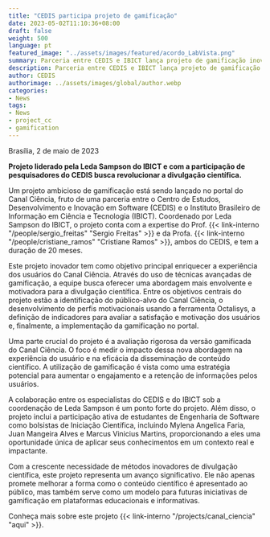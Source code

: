 ```yaml
---
title: "CEDIS participa projeto de gamificação"
date: 2023-05-02T11:10:36+08:00
draft: false
weight: 500
language: pt
featured_image: "../assets/images/featured/acordo_LabVista.png"
summary: Parceria entre CEDIS e IBICT lança projeto de gamificação inovador do portal Canal Ciência 
description: Parceria entre CEDIS e IBICT lança projeto de gamificação inovador do portal Canal Ciência 
author: CEDIS
authorimage: ../assets/images/global/author.webp
categories: 
- News
tags: 
- News
- project_cc
- gamification
---
```

Brasília, 2 de maio de 2023

**Projeto liderado pela Leda Sampson do IBICT e com a participação de pesquisadores do CEDIS busca revolucionar a divulgação científica.** 

Um projeto ambicioso de gamificação está sendo lançado no portal do Canal Ciência, fruto de uma parceria entre o Centro de Estudos, Desenvolvimento e Inovação em Software (CEDIS) e o Instituto Brasileiro de Informação em Ciência e Tecnologia (IBICT). Coordenado por Leda Sampson do IBICT, o projeto conta com a expertise do Prof. {{< link-interno "/people/sergio_freitas" "Sergio Freitas" >}} e da Profa. {{< link-interno "/people/cristiane_ramos" "Cristiane Ramos" >}}, ambos do CEDIS, e tem a duração de 20 meses.

Este projeto inovador tem como objetivo principal enriquecer a experiência dos usuários do Canal Ciência. Através do uso de técnicas avançadas de gamificação, a equipe busca oferecer uma abordagem mais envolvente e motivadora para a divulgação científica. Entre os objetivos centrais do projeto estão a identificação do público-alvo do Canal Ciência, o desenvolvimento de perfis motivacionais usando a ferramenta Octalisys, a definição de indicadores para avaliar a satisfação e motivação dos usuários e, finalmente, a implementação da gamificação no portal.

Uma parte crucial do projeto é a avaliação rigorosa da versão gamificada do Canal Ciência. O foco é medir o impacto dessa nova abordagem na experiência do usuário e na eficácia da disseminação de conteúdo científico. A utilização de gamificação é vista como uma estratégia potencial para aumentar o engajamento e a retenção de informações pelos usuários.

A colaboração entre os especialistas do CEDIS e do IBICT sob a coordenação de Leda Sampson é um ponto forte do projeto. Além disso, o projeto inclui a participação ativa de estudantes de Engenharia de Software como bolsistas de Iniciação Científica, incluindo Mylena Angelica Faria, Juan Mangeira Alves e Marcus Vinicius Martins, proporcionando a eles uma oportunidade única de aplicar seus conhecimentos em um contexto real e impactante.

Com a crescente necessidade de métodos inovadores de divulgação científica, este projeto representa um avanço significativo. Ele não apenas promete melhorar a forma como o conteúdo científico é apresentado ao público, mas também serve como um modelo para futuras iniciativas de gamificação em plataformas educacionais e informativas.

Conheça mais sobre este projeto {{< link-interno "/projects/canal_ciencia" "aqui​" >}}.